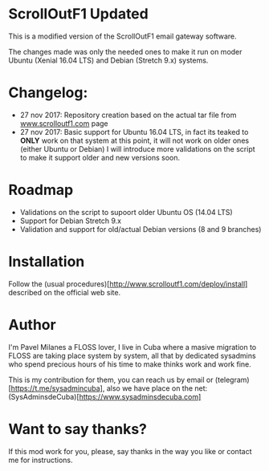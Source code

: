 ScrollOutF1 Updated
===================

This is a modified version of the ScrollOutF1 email gateway software.

The changes made was only the needed ones to make it run on moder Ubuntu (Xenial 16.04 LTS) and Debian (Stretch 9.x) systems.

Changelog:
==========

* 27 nov 2017: Repository creation based on the actual tar file from www.scrolloutf1.com page
* 27 nov 2017: Basic support for Ubuntu 16.04 LTS, in fact its teaked to **ONLY** work on that system at this point, it will not work on older ones (either Ubuntu or Debian) I will introduce more validations on the script to make it support older and new versions soon.

Roadmap
=======

* Validations on the script to supoort older Ubuntu OS (14.04 LTS)
* Support for Debian Stretch 9.x
* Validation and support for old/actual Debian versions (8 and 9 branches)


Installation
============

Follow the (usual procedures)[http://www.scrolloutf1.com/deploy/install] described on the official web site.


Author
======

I'm Pavel Milanes a FLOSS lover, I live in Cuba where a masive migration to FLOSS are taking place system by system, all that by dedicated sysadmins who spend precious hours of his time to make thinks work and work fine.

This is my contribution for them, you can reach us by email or (telegram)[https://t.me/sysadmincuba], also we have place on the net: (SysAdminsdeCuba)[https://www.sysadminsdecuba.com]

Want to say thanks?
===================
If this mod work for you, please, say thanks in the way you like or contact me for instructions.
 

